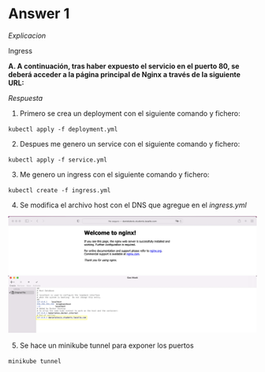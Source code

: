 # Answer 1

_Explicacion_

Ingress

**A. A continuación, tras haber expuesto el servicio en el puerto 80, se deberá acceder a la página principal de Nginx a través de la siguiente URL:**

_Respuesta_

1. Primero se crea un deployment con el siguiente comando y fichero:

`kubectl apply -f deployment.yml`

2. Despues me genero un service con el siguiente comando y fichero:

`kubectl apply -f service.yml`

3. Me genero un ingress con el siguiente comando y fichero:

`kubectl create -f ingress.yml`

4. Se modifica el archivo host con el DNS que agregue en el _ingress.yml_

![gasMask](../images/ingressDNS.png)
![ingress](../images/gasMask.png)

5. Se hace un minikube tunnel para exponer los puertos

`minikube tunnel`